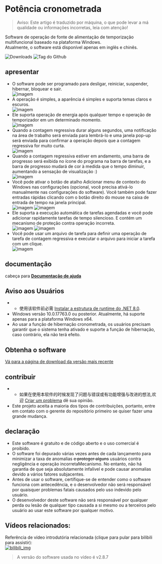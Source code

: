 # Potência cronometrada

> Aviso: Este artigo é traduzido por máquina, o que pode levar a má qualidade ou informações incorretas, leia com atenção!


Software de operação de fonte de alimentação de temporização multifuncional baseado na plataforma Windows. \
Atualmente, o software está disponível apenas em inglês e chinês.

 ![Downloads](https://img.shields.io/github/downloads/hgnim/timedpower/total.svg) 
 ![Tag do Github](https://badgen.net/github/tag/hgnim/timedpower) 

## apresentar

- O software pode ser programado para desligar, reiniciar, suspender, hibernar, bloquear e sair. \
 ![imagem](https://raw.githubusercontent.com/Hgnim/TimedPower/refs/heads/doc/imgs/image1.png) 
- A operação é simples, a aparência é simples e suporta temas claros e escuros. \
 ![imagem](https://raw.githubusercontent.com/Hgnim/TimedPower/refs/heads/doc/imgs/image2.png) 
- Ele suporta operação de energia após qualquer tempo e operação de temporizador em um determinado momento. \
 ![imagem](https://raw.githubusercontent.com/Hgnim/TimedPower/refs/heads/doc/imgs/image3.png) 
- Quando a contagem regressiva durar alguns segundos, uma notificação na área de trabalho será enviada para lembrá-lo e uma janela pop-up será enviada para confirmar a operação depois que a contagem regressiva for muito curta. \
 ![imagem](https://raw.githubusercontent.com/Hgnim/TimedPower/refs/heads/doc/imgs/image4.png) 
- Quando a contagem regressiva estiver em andamento, uma barra de progresso será exibida no ícone do programa na barra de tarefas, e a barra de progresso mudará de cor à medida que o tempo diminuir, aumentando a sensação de visualização :) \
 ![imagem](https://raw.githubusercontent.com/Hgnim/TimedPower/refs/heads/doc/imgs/image5.png) 
- Você pode ativar o botão de atalho Adicionar menu de contexto do Windows nas configurações (opcional, você precisa ativá-lo manualmente nas configurações do software). Você também pode fazer entradas rápidas clicando com o botão direito do mouse na caixa de entrada de tempo na janela principal. \
 ![imagem](https://raw.githubusercontent.com/Hgnim/TimedPower/refs/heads/doc/imgs/image6.png) 
 ![imagem](https://raw.githubusercontent.com/Hgnim/TimedPower/refs/heads/doc/imgs/image7.png) 
- Ele suporta a execução automática de tarefas agendadas e você pode adicionar rapidamente tarefas de tempo silencioso. E contém um mecanismo de proteção contra operação incorreta. \
 ![imagem](https://raw.githubusercontent.com/Hgnim/TimedPower/refs/heads/doc/imgs/image8.png) 
 ![imagem](https://raw.githubusercontent.com/Hgnim/TimedPower/refs/heads/doc/imgs/image9.png) 
- Você pode usar um arquivo de tarefa para definir uma operação de tarefa de contagem regressiva e executar o arquivo para iniciar a tarefa com um clique. \
 ![imagem](https://raw.githubusercontent.com/Hgnim/TimedPower/refs/heads/doc/imgs/image10.png) 

## documentação

cabeça para [**Documentação de ajuda**](https://github.com/Hgnim/TimedPower/wiki) 

## Aviso aos Usuários

- - 使用该软件前必需 [Instalar a estrutura de runtime do .NET 8.0](https://dotnet.microsoft.com/zh-cn/download/dotnet/thank-you/runtime-8.0.10-windows-x64-installer).
- Windows versão 10.0.17763.0 ou posterior. Atualmente, há suporte apenas para a plataforma Windows x64.
- Ao usar a função de hibernação cronometrada, os usuários precisam garantir que o sistema tenha ativado e suporte a função de hibernação, caso contrário, ela não terá efeito.

## Obtenha o software

 [Vá para a página de download da versão mais recente](https://github.com/Hgnim/TimedPower/releases/latest) 

## contribuir

- - 如果在使用本软件的时候发现了问题与错误或有功能增强与改进的想法,欢迎 [Criar um problema](https://github.com/Hgnim/TimedPower/issues/new) dê sua opinião.
- Este projeto aceita a maioria dos tipos de contribuições, portanto, entre em contato com o gerente do repositório primeiro se quiser fazer uma grande mudança.

## declaração

- Este software é gratuito e de código aberto e o uso comercial é proibido.
- O software foi depurado várias vezes antes de cada lançamento para minimizar a taxa de anomalias <del>e proteger alguns</del> usuários contra negligência e operação incorretaMecanismo. No entanto, não há garantia de que seja absolutamente infalível e pode causar anomalias devido a vários fatores subjacentes.
- Antes de usar o software, certifique-se de entender como o software funciona com antecedência, e o desenvolvedor não será responsável por quaisquer problemas fatais causados pelo uso indevido pelo usuário.
- O desenvolvedor deste software não será responsável por qualquer perda ou lesão de qualquer tipo causada a si mesmo ou a terceiros pelo usuário ao usar este software por qualquer motivo.

## Vídeos relacionados:

Referência de vídeo introdutória relacionada (clique para pular para bilibili para assistir):\
 [![bilibili_img](https://i0.hdslb.com/bfs/archive/fc7e7cc4588dad7f350031a8d0b9e09a8adb3a7f.jpg@308w_174h)](https://www.bilibili.com/video/BV1yxNAenEBb) 
> A versão do software usada no vídeo é v2.8.7